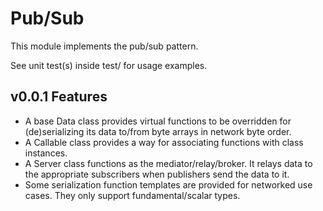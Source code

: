 # Pub/Sub

This module implements the pub/sub pattern.

See unit test(s) inside test/ for usage examples.

## v0.0.1 Features
- A base Data class provides virtual functions to be overridden for (de)serializing its data to/from byte arrays in network byte order.
- A Callable class provides a way for associating functions with class instances.
- A Server class functions as the mediator/relay/broker. It relays data to the appropriate subscribers when publishers send the data to it.
- Some serialization function templates are provided for networked use cases. They only support fundamental/scalar types.